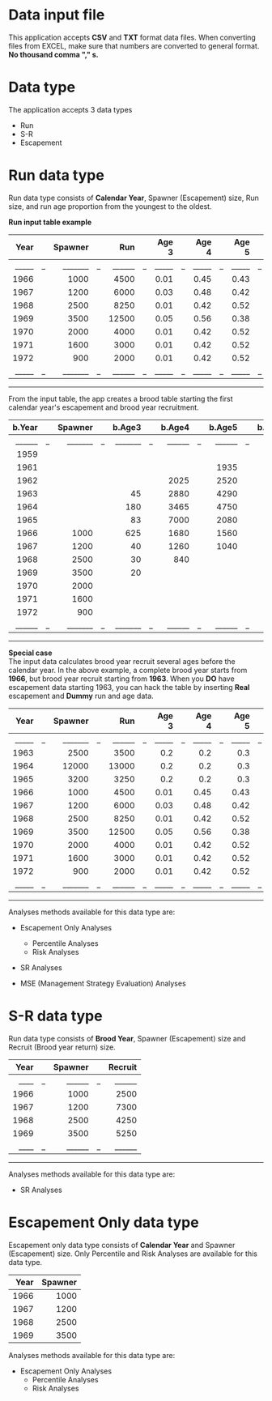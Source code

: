 
# Data input file

This application accepts **CSV** and **TXT** format data files.  When converting files from EXCEL, make sure that numbers are converted to general format.  **No thousand comma "," s.**


# Data type

The application accepts 3 data types
* Run
* S-R
* Escapement

# Run data type 

Run data type consists of **Calendar Year**, Spawner (Escapement) size, Run size, and run age proportion from the youngest to the oldest.   

**Run input table example** 

| Year | |  Spawner| | Run    | | Age 3  | |  Age 4 | | Age 5  | | Age 6  | 
|-------:|---:|-------:|---:|-------:|---:|-------:|---:|-------:|---:|-------:|---:|-------:|
|_____|_|_______|_|______|_|_____|_|_____|_|_____|_|_____|
|1966  | |1000   | |4500  | | 0.01 | | 0.45 | | 0.43 | |  0.06  |
|1967  | |1200   | |6000  | | 0.03 | | 0.48 | | 0.42 | |  0.07  |
|1968  | |2500   | |8250  | | 0.01 | | 0.42 | | 0.52 | |  0.06  |
|1969  | |3500   | |12500 | | 0.05 | | 0.56 | | 0.38 | |  0.01  |
|1970  | |2000   | |4000  | | 0.01 | |	0.42 | | 0.52 | |	 0.06  |
|1971  | |1600   | |3000  | | 0.01 | |	0.42 | | 0.52 | |  0.06  |
|1972  | |900    | |2000  | | 0.01 | |	0.42 | | 0.52 | |  0.06  |
|_____|_|_______|_|______|_|_____|_|_____|_|_____|_|_____|
  
---
From the input table, the app creates a brood table starting the first calendar year's escapement and brood year recruitment.

| b.Year | |Spawner| |b.Age3 | |b.Age4 | |b.Age5 | |b.Age6 | |Recruit| 
|-------:|---:|-------:|---:|-------:|---:|-------:|---:|-------:|---:|-------:|---:|-------:|
|______|_|_______|_|_______|_|______|_|______|_|______|_|______|
| 1959| |       | |     | |     | |     | | 270| |        |
| 1961| |       | |     | |     | | 1935| | 420| |        |
| 1962| |       | |     | | 2025| | 2520| | 495| |        |
| 1963| |       | | 45  | | 2880| | 4290| | 125| | 7340   |
| 1964| |       | | 180 | | 3465| | 4750| | 240| | 8615   |
| 1965| |       | | 83  | | 7000| | 2080| | 180| | 9343   |
| 1966| | 1000  | | 625 | | 1680| | 1560| | 120| | 3985   |
| 1967| | 1200  | | 40  | | 1260| | 1040| |    | |        |
| 1968| | 2500  | | 30  | | 840 | |     | |    | |        |
| 1969| | 3500  | | 20  | |     | |     | |    | |        |
| 1970| | 2000  | |	    | |     | |	    | |    | |	      |
| 1971| | 1600  | |	    | |     | |	    | |    | |        |
| 1972| |  900  | |	    | |     | |	    |	|    | |        |
|______|_|_______|_|_______|_|______|_|______|_|______|_|______|
---

**Special case**  
The input data calculates brood year recruit several ages before the calendar year.  In the above example, a complete brood year starts from **1966**, but brood year recruit starting from **1963**.  When you **DO** have escapement data starting 1963, you can hack the table by inserting  **Real** escapement and **Dummy** run and age data. 

| Year | |  Spawner| | Run    | | Age 3  | |  Age 4 | | Age 5  | | Age 6  | 
|-------:|---:|-------:|---:|-------:|---:|-------:|---:|-------:|---:|-------:|---:|-------:|
|_____|_|_______|_|______|_|_____|_|_____|_|_____|_|_____|
| 1963 | | 2500  || 3500 | | 0.2  | | 0.2  | | 0.3  | |  0.3   |
| 1964|  | 12000| | 13000 || 0.2  | | 0.2 |  | 0.3 |  |  0.3  |
| 1965 | | 3200  || 3250  || 0.2  | | 0.2  | | 0.3|   |  0.3   |
| 1966|  | 1000 | | 4500  || 0.01 | | 0.45|  | 0.43|  |  0.06  |
| 1967 | | 1200  || 6000|  | 0.03 | | 0.48 | | 0.42 | |  0.07  |
| 1968|  | 2500 | | 8250 | | 0.01 | | 0.42|  | 0.52|  |  0.06  |
| 1969 | | 3500|  | 12500| | 0.05 | | 0.56 | | 0.38|  |  0.01  |
| 1970  || 2000 | |	4000  || 0.01 | |	0.42|	 | 0.52|  |	 0.06  |
| 1971  || 1600 | |	3000  || 0.01  ||	0.42 | | 0.52|  |  0.06  |
| 1972  ||  900  ||	2000  || 0.01|  |	0.42| | 0.52|  |  0.06  |
|_____|_|_______|_|______|_|_____|_|_____|_|_____|_|_____|

---
Analyses methods available for this data type are: 
* Escapement Only Analyses 
  * Percentile Analyses 
  * Risk Analyses 
  
* SR Analyses 
* MSE (Management Strategy Evaluation) Analyses 


# S-R data type 

Run data type consists of **Brood  Year**, Spawner (Escapement) size and  Recruit (Brood year return) size.    


| Year  | | Spawner|| Recruit| 
|-------:|---:|-------:|---:|-------:|
|____|_|______|_|______|
| 1966 |  | 1000|   | 2500   |
| 1967|   | 1200|   | 7300   |
| 1968 |  | 2500 |  | 4250   |
| 1969|   | 3500|   | 5250   |
|____|_|______|_|______|
---
Analyses methods available for this data type are: 
* SR Analyses 


# Escapement Only data type 

Escapement only data type consists of **Calendar Year** and Spawner (Escapement) size. Only Percentile and Risk Analyses are available for this data type.    

| Year   | Spawner| 
|-------:|-------:|
| 1966   | 1000   |
| 1967   | 1200   |
| 1968   | 2500   |
| 1969   | 3500   | 

Analyses methods available for this data type are: 
* Escapement Only Analyses 
  * Percentile Analyses 
  * Risk Analyses 